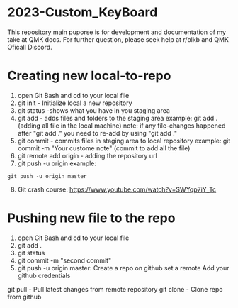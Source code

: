 # 2023-Custom_KeyBoard
This repository main puporse is for development and documentation of my take at QMK docs.
For further question, please seek help at r/olkb and QMK Oficall Discord.

# Creating new local-to-repo
1. open Git Bash and cd to your local file
2. git init - Initialize local a new repository
3. git status -shows what you have in you staging area
4. git add <file> - adds files and folders to the staging area
	example: git add . 
    (adding all file in the local machine)
	note: if any file-changes happened after "git add ." you need to re-add by using "git add ."
5. git commit - commits files in staging area to local repository
	example: git commit -m "Your custome note" 
    (commit to add all the file)
6. git remote add origin <repo url> -  adding the repository url
7. git push -u origin <branch name> example:
```
git push -u origin master 
```
8. Git crash course: https://www.youtube.com/watch?v=SWYqp7iY_Tc



# Pushing new file to the repo
1. open Git Bash and cd to your local file
2. git add .
3. git status
4. git commit -m "second commit"
5. git push -u origin master:
Create a repo on github
set a remote
Add your github credentials

git pull - Pull latest changes from remote repository
git clone - Clone repo from github